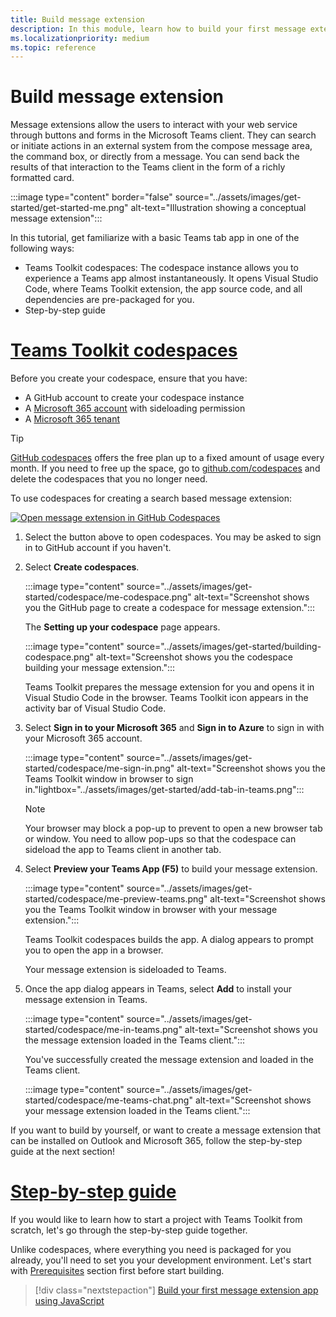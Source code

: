 ```yaml
---
title: Build message extension
description: In this module, learn how to build your first message extension for your Teams app.
ms.localizationpriority: medium
ms.topic: reference
---
```


# Build message extension

Message extensions allow the users to interact with your web service through buttons and forms in the Microsoft Teams client. They can search or initiate actions in an external system from the compose message area, the command box, or directly from a message. You can send back the results of that interaction to the Teams client in the form of a richly formatted card.

:::image type="content" border="false" source="../assets/images/get-started/get-started-me.png" alt-text="Illustration showing a conceptual message extension":::

In this tutorial, get familiarize with a basic Teams tab app in one of the following ways:

* Teams Toolkit codespaces: The codespace instance allows you to experience a Teams app almost instantaneously. It opens Visual Studio Code, where Teams Toolkit extension, the app source code, and all dependencies are pre-packaged for you.
* Step-by-step guide

# [Teams Toolkit codespaces](#tab/teamstoolkitcodespaces)

Before you create your codespace, ensure that you have:

* A GitHub account to create your codespace instance
* A [Microsoft 365 account](https://developer.microsoft.com/microsoft-365/dev-program) with sideloading permission
* A [Microsoft 365 tenant](../concepts/build-and-test/prepare-your-o365-tenant.md)

> [!TIP]
> [GitHub codespaces](https://github.com/features/codespaces) offers the free plan up to a fixed amount of usage every month. If you need to free up the space, go to [github.com/codespaces](https://github.com/codespaces) and delete the codespaces that you no longer need.

To use codespaces for creating a search based message extension:

<a href="https://github.com/codespaces/new?hide_repo_select=true&ref=dev&repo=348288141&machine=basicLinux32gb&location=WestUs2&devcontainer_path=.devcontainer%2Fnpm-search-message-extension-codespaces%2Fdevcontainer.json" target="_blank"><img src="https://github.com/codespaces/badge.svg" alt="Open message extension in GitHub Codespaces"></a>

1. Select the button above to open codespaces. You may be asked to sign in to GitHub account if you haven't.
1. Select **Create codespaces**.

   :::image type="content" source="../assets/images/get-started/codespace/me-codespace.png" alt-text="Screenshot shows you the GitHub page to create a codespace for message extension.":::

   The **Setting up your codespace** page appears.

   :::image type="content" source="../assets/images/get-started/building-codespace.png" alt-text="Screenshot shows you the codespace building your message extension.":::

   Teams Toolkit prepares the message extension for you and opens it in Visual Studio Code in the browser. Teams Toolkit icon appears in the activity bar of Visual Studio Code.

1. Select **Sign in to your Microsoft 365** and **Sign in to Azure** to sign in with your Microsoft 365 account.

   :::image type="content" source="../assets/images/get-started/codespace/me-sign-in.png" alt-text="Screenshot shows you the Teams Toolkit window in browser to sign in."lightbox="../assets/images/get-started/add-tab-in-teams.png":::

    > [!NOTE]
    >
    > Your browser may block a pop-up to prevent to open a new browser tab or window. You need to allow pop-ups so that the codespace can sideload the app to Teams client in another tab.

1. Select **Preview your Teams App (F5)** to build your message extension.

      :::image type="content" source="../assets/images/get-started/codespace/me-preview-teams.png" alt-text="Screenshot shows you the Teams Toolkit window in browser with your message extension.":::

   Teams Toolkit codespaces builds the app. A dialog appears to prompt you to open the app in a browser.

   Your message extension is sideloaded to Teams.

1. Once the app dialog appears in Teams, select **Add** to install your message extension in Teams.

   :::image type="content" source="../assets/images/get-started/codespace/me-in-teams.png" alt-text="Screenshot shows you the message extension loaded in the Teams client.":::

   You've successfully created the message extension and loaded in the Teams client.

   :::image type="content" source="../assets/images/get-started/codespace/me-teams-chat.png" alt-text="Screenshot shows your message extension loaded in the Teams client.":::

If you want to build by yourself, or want to create a message extension that can be installed on Outlook and Microsoft 365, follow the step-by-step guide at the next section!

# [Step-by-step guide](#tab/step-by-stepguide)

If you would like to learn how to start a project with Teams Toolkit from scratch, let's go through the step-by-step guide together.

Unlike codespaces, where everything you need is packaged for you already, you'll need to set you your development environment. Let's start with [Prerequisites](../toolkit/tools-prerequisites.md) section first before start building.

> [!div class="nextstepaction"]
> [Build your first message extension app using JavaScript](../sbs-gs-msgext.yml)
